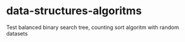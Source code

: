# data-structures-algoritms
Test balanced binary search tree, counting sort algoritm with random datasets
